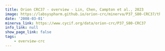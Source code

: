 ```yaml
---
title: Orion CRC37 - overview - Lin, Chen, Campton et al., 2023
image: https://labsyspharm.github.io/orion-crc/minerva/P37_S80-CRC37/thumbnail.jpg
date: '2008-03-01'
minerva_link: https://www.cycif.org/data/orion-crc/P37_S80-CRC37
info_link: null
show_page_link: false
tags:
    - overview-crc
---
```

